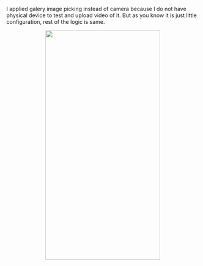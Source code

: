 I applied galery image picking instead of camera because I do not have physical device to test and upload video of it. But as you know it is just little configuration, rest of the logic is same.

<p align="center">
<img src= "https://github.com/samil145/library-overlay/blob/main/Video/test_app_recording.gif" width="300" height="600" >
</p>
